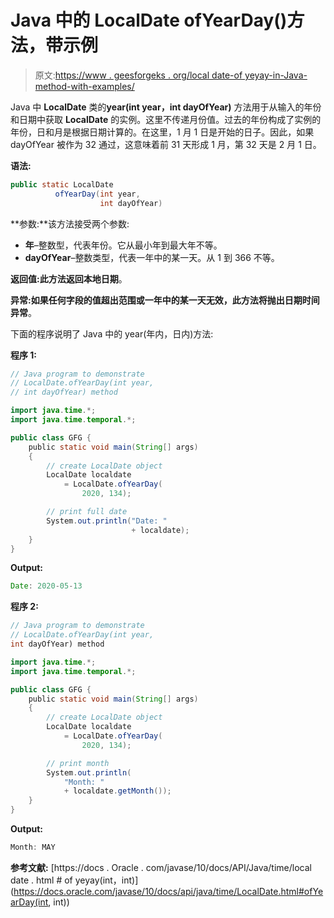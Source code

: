# Java 中的 LocalDate ofYearDay()方法，带示例

> 原文:[https://www . geesforgeks . org/local date-of yeyay-in-Java-method-with-examples/](https://www.geeksforgeeks.org/localdate-ofyearday-method-in-java-with-examples/)

Java 中 **LocalDate** 类的**year(int year，int dayOfYear)** 方法用于从输入的年份和日期中获取 **LocalDate** 的实例。这里不传递月份值。过去的年份构成了实例的年份，日和月是根据日期计算的。在这里，1 月 1 日是开始的日子。因此，如果 dayOfYear 被作为 32 通过，这意味着前 31 天形成 1 月，第 32 天是 2 月 1 日。

**语法:**

```java
public static LocalDate
          ofYearDay(int year, 
                    int dayOfYear)

```

**参数:**该方法接受两个参数:

*   **年**–整数型，代表年份。它从最小年到最大年不等。
*   **dayOfYear**–整数类型，代表一年中的某一天。从 1 到 366 不等。

**返回值:**此方法返回**本地日期**。

**异常:**如果任何字段的值超出范围或一年中的某一天无效，此方法将抛出**日期时间异常**。

下面的程序说明了 Java 中的 year(年内，日内)方法:

**程序 1:**

```java
// Java program to demonstrate
// LocalDate.ofYearDay(int year,
// int dayOfYear) method

import java.time.*;
import java.time.temporal.*;

public class GFG {
    public static void main(String[] args)
    {
        // create LocalDate object
        LocalDate localdate
            = LocalDate.ofYearDay(
                2020, 134);

        // print full date
        System.out.println("Date: "
                           + localdate);
    }
}
```

**Output:**

```java
Date: 2020-05-13

```

**程序 2:**

```java
// Java program to demonstrate
// LocalDate.ofYearDay(int year,
int dayOfYear) method

import java.time.*;
import java.time.temporal.*;

public class GFG {
    public static void main(String[] args)
    {
        // create LocalDate object
        LocalDate localdate
            = LocalDate.ofYearDay(
                2020, 134);

        // print month
        System.out.println(
            "Month: "
            + localdate.getMonth());
    }
}
```

**Output:**

```java
Month: MAY

```

**参考文献:**
[https://docs . Oracle . com/javase/10/docs/API/Java/time/local date . html # of yeyay(int，int)](https://docs.oracle.com/javase/10/docs/api/java/time/LocalDate.html#ofYearDay(int, int))